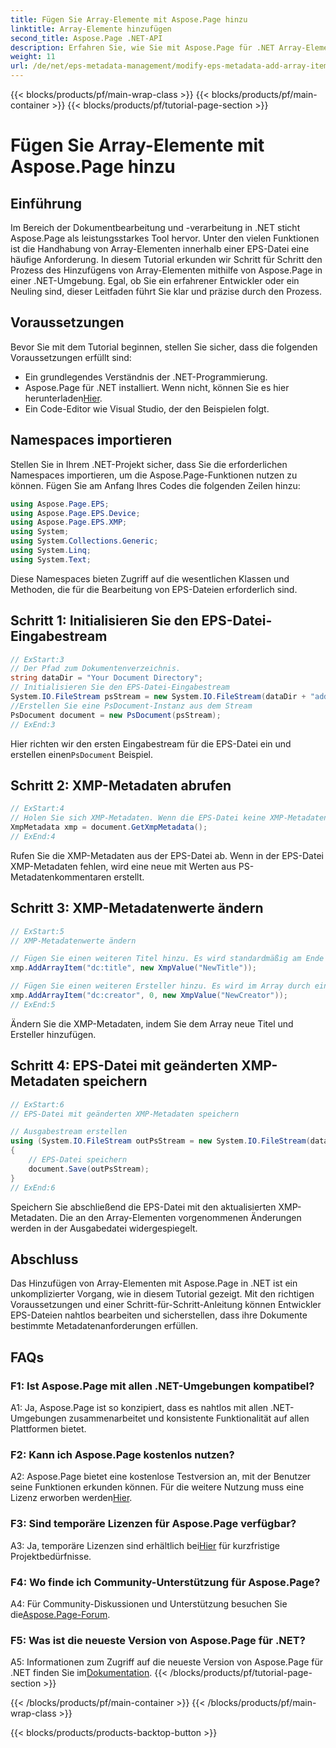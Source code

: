 ```yaml
---
title: Fügen Sie Array-Elemente mit Aspose.Page hinzu
linktitle: Array-Elemente hinzufügen
second_title: Aspose.Page .NET-API
description: Erfahren Sie, wie Sie mit Aspose.Page für .NET Array-Elemente in EPS-Dateien hinzufügen. Befolgen Sie unsere Schritt-für-Schritt-Anleitung für eine reibungslose Dokumentenbearbeitung.
weight: 11
url: /de/net/eps-metadata-management/modify-eps-metadata-add-array-items/
---
```


{{< blocks/products/pf/main-wrap-class >}}
{{< blocks/products/pf/main-container >}}
{{< blocks/products/pf/tutorial-page-section >}}

# Fügen Sie Array-Elemente mit Aspose.Page hinzu

## Einführung

Im Bereich der Dokumentbearbeitung und -verarbeitung in .NET sticht Aspose.Page als leistungsstarkes Tool hervor. Unter den vielen Funktionen ist die Handhabung von Array-Elementen innerhalb einer EPS-Datei eine häufige Anforderung. In diesem Tutorial erkunden wir Schritt für Schritt den Prozess des Hinzufügens von Array-Elementen mithilfe von Aspose.Page in einer .NET-Umgebung. Egal, ob Sie ein erfahrener Entwickler oder ein Neuling sind, dieser Leitfaden führt Sie klar und präzise durch den Prozess.

## Voraussetzungen

Bevor Sie mit dem Tutorial beginnen, stellen Sie sicher, dass die folgenden Voraussetzungen erfüllt sind:

- Ein grundlegendes Verständnis der .NET-Programmierung.
-  Aspose.Page für .NET installiert. Wenn nicht, können Sie es hier herunterladen[Hier](https://releases.aspose.com/page/net/).
- Ein Code-Editor wie Visual Studio, der den Beispielen folgt.

## Namespaces importieren

Stellen Sie in Ihrem .NET-Projekt sicher, dass Sie die erforderlichen Namespaces importieren, um die Aspose.Page-Funktionen nutzen zu können. Fügen Sie am Anfang Ihres Codes die folgenden Zeilen hinzu:

```csharp
using Aspose.Page.EPS;
using Aspose.Page.EPS.Device;
using Aspose.Page.EPS.XMP;
using System;
using System.Collections.Generic;
using System.Linq;
using System.Text;
```

Diese Namespaces bieten Zugriff auf die wesentlichen Klassen und Methoden, die für die Bearbeitung von EPS-Dateien erforderlich sind.

## Schritt 1: Initialisieren Sie den EPS-Datei-Eingabestream

```csharp
// ExStart:3
// Der Pfad zum Dokumentenverzeichnis.
string dataDir = "Your Document Directory";
// Initialisieren Sie den EPS-Datei-Eingabestream
System.IO.FileStream psStream = new System.IO.FileStream(dataDir + "add_simple_props_input.eps", System.IO.FileMode.Open, System.IO.FileAccess.Read);
//Erstellen Sie eine PsDocument-Instanz aus dem Stream
PsDocument document = new PsDocument(psStream);            
// ExEnd:3
```

 Hier richten wir den ersten Eingabestream für die EPS-Datei ein und erstellen einen`PsDocument` Beispiel.

## Schritt 2: XMP-Metadaten abrufen

```csharp
// ExStart:4
// Holen Sie sich XMP-Metadaten. Wenn die EPS-Datei keine XMP-Metadaten enthält, erhalten wir eine neue Datei, die mit Werten aus PS-Metadatenkommentaren gefüllt ist (%%Creator, %%CreateDate, %%Title usw.).
XmpMetadata xmp = document.GetXmpMetadata();
// ExEnd:4
```

Rufen Sie die XMP-Metadaten aus der EPS-Datei ab. Wenn in der EPS-Datei XMP-Metadaten fehlen, wird eine neue mit Werten aus PS-Metadatenkommentaren erstellt.

## Schritt 3: XMP-Metadatenwerte ändern

```csharp
// ExStart:5
// XMP-Metadatenwerte ändern

// Fügen Sie einen weiteren Titel hinzu. Es wird standardmäßig am Ende des Arrays hinzugefügt.
xmp.AddArrayItem("dc:title", new XmpValue("NewTitle"));

// Fügen Sie einen weiteren Ersteller hinzu. Es wird im Array durch einen Index (0) hinzugefügt.
xmp.AddArrayItem("dc:creator", 0, new XmpValue("NewCreator"));
// ExEnd:5
```

Ändern Sie die XMP-Metadaten, indem Sie dem Array neue Titel und Ersteller hinzufügen.

## Schritt 4: EPS-Datei mit geänderten XMP-Metadaten speichern

```csharp
// ExStart:6
// EPS-Datei mit geänderten XMP-Metadaten speichern

// Ausgabestream erstellen
using (System.IO.FileStream outPsStream = new System.IO.FileStream(dataDir + "add_array_items_output.eps", System.IO.FileMode.Create, System.IO.FileAccess.Write))
{
    // EPS-Datei speichern
    document.Save(outPsStream);
}
// ExEnd:6
```

Speichern Sie abschließend die EPS-Datei mit den aktualisierten XMP-Metadaten. Die an den Array-Elementen vorgenommenen Änderungen werden in der Ausgabedatei widergespiegelt.

## Abschluss

Das Hinzufügen von Array-Elementen mit Aspose.Page in .NET ist ein unkomplizierter Vorgang, wie in diesem Tutorial gezeigt. Mit den richtigen Voraussetzungen und einer Schritt-für-Schritt-Anleitung können Entwickler EPS-Dateien nahtlos bearbeiten und sicherstellen, dass ihre Dokumente bestimmte Metadatenanforderungen erfüllen.

## FAQs

### F1: Ist Aspose.Page mit allen .NET-Umgebungen kompatibel?

A1: Ja, Aspose.Page ist so konzipiert, dass es nahtlos mit allen .NET-Umgebungen zusammenarbeitet und konsistente Funktionalität auf allen Plattformen bietet.

### F2: Kann ich Aspose.Page kostenlos nutzen?

 A2: Aspose.Page bietet eine kostenlose Testversion an, mit der Benutzer seine Funktionen erkunden können. Für die weitere Nutzung muss eine Lizenz erworben werden[Hier](https://purchase.aspose.com/buy).

### F3: Sind temporäre Lizenzen für Aspose.Page verfügbar?

 A3: Ja, temporäre Lizenzen sind erhältlich bei[Hier](https://purchase.aspose.com/temporary-license/) für kurzfristige Projektbedürfnisse.

### F4: Wo finde ich Community-Unterstützung für Aspose.Page?

A4: Für Community-Diskussionen und Unterstützung besuchen Sie die[Aspose.Page-Forum](https://forum.aspose.com/c/page/39).

### F5: Was ist die neueste Version von Aspose.Page für .NET?

 A5: Informationen zum Zugriff auf die neueste Version von Aspose.Page für .NET finden Sie im[Dokumentation](https://reference.aspose.com/page/net/).
{{< /blocks/products/pf/tutorial-page-section >}}

{{< /blocks/products/pf/main-container >}}
{{< /blocks/products/pf/main-wrap-class >}}

{{< blocks/products/products-backtop-button >}}

